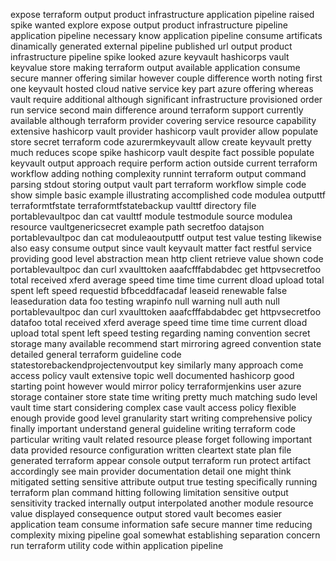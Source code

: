 expose terraform output product infrastructure application pipeline raised spike wanted explore expose output product infrastructure pipeline application pipeline necessary know application pipeline consume artificats dinamically generated external pipeline published url output product infrastructure pipeline spike looked azure keyvault hashicorps vault keyvalue store making terraform output available application consume secure manner offering similar however couple difference worth noting first one keyvault hosted cloud native service key part azure offering whereas vault require additional although significant infrastructure provisioned order run service second main difference around terraform support currently available although terraform provider covering service resource capability extensive hashicorp vault provider hashicorp vault provider allow populate store secret terraform code azurermkeyvault allow create keyvault pretty much reduces scope spike hashicorp vault despite fact possible populate keyvault output approach require perform action outside current terraform workflow adding nothing complexity runnint terraform output command parsing stdout storing output vault part terraform workflow simple code show simple basic example illustrating accomplished code modulea outputtf terraformtfstate terraformtfstatebackup vaulttf directory file portablevaultpoc dan cat vaulttf module testmodule source modulea resource vaultgenericsecret example path secretfoo datajson portablevaultpoc dan cat moduleaoutputtf output test value testing likewise also easy consume output since vault keyvault matter fact restful service providing good level abstraction mean http client retrieve value shown code portablevaultpoc dan curl xvaulttoken aaafcfffabdabdec get httpvsecretfoo total received xferd average speed time time time current dload upload total spent left speed requestid bfbceddfacadaf leaseid renewable false leaseduration data foo testing wrapinfo null warning null auth null portablevaultpoc dan curl xvaulttoken aaafcfffabdabdec get httpvsecretfoo datafoo total received xferd average speed time time time current dload upload total spent left speed testing regarding naming convention secret storage many available recommend start mirroring agreed convention state detailed general terraform guideline code statestorebackendprojectenvoutput key similarly many approach come access policy vault extensive topic well documented hashicorp good starting point however would mirror policy terraformjenkins user azure storage container store state time writing pretty much matching sudo level vault time start considering complex case vault access policy flexible enough provide good level granularity start writing comprehensive policy finally important understand general guideline writing terraform code particular writing vault related resource please forget following important data provided resource configuration written cleartext state plan file generated terraform appear console output terraform run protect artifact accordingly see main provider documentation detail one might think mitigated setting sensitive attribute output true testing specifically running terraform plan command hitting following limitation sensitive output sensitivity tracked internally output interpolated another module resource value displayed consequence output stored vault becomes easier application team consume information safe secure manner time reducing complexity mixing pipeline goal somewhat establishing separation concern run terraform utility code within application pipeline